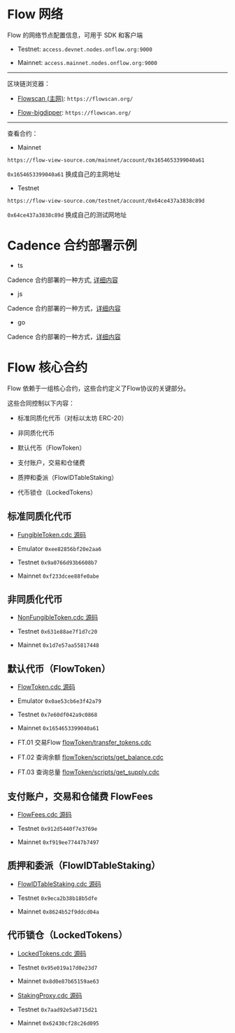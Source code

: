 # Flow 网络

Flow 的网络节点配置信息，可用于 SDK 和客户端

- Testnet: `access.devnet.nodes.onflow.org:9000`

- Mainnet: `access.mainnet.nodes.onflow.org:9000`

---

区块链浏览器：

- [Flowscan  (主网)](https://flowscan.org/): `https://flowscan.org/`

- [Flow-bigdipper](https://flow.bigdipper.live/): `https://flowscan.org/`

---

查看合约：

- Mainnet
```
https://flow-view-source.com/mainnet/account/0x1654653399040a61
```
`0x1654653399040a61` 换成自己的主网地址
 

- Testnet
```
https://flow-view-source.com/testnet/account/0x64ce437a3838c89d
```
`0x64ce437a3838c89d` 换成自己的测试网地址



# Cadence 合约部署示例


- ts 

Cadence 合约部署的一种方式, [详细内容](./ts/README.md)

- js 

Cadence 合约部署的一种方式，[详细内容](./js/README.md)

- go

Cadence 合约部署的一种方式，[详细内容](./go/README.md)






# Flow 核心合约

Flow 依赖于一组核心合约，这些合约定义了Flow协议的关键部分。

这些合同控制以下内容：

- 标准同质化代币（对标以太坊 ERC-20）

- 非同质化代币

- 默认代币（FlowToken）

- 支付账户，交易和仓储费

- 质押和委派（FlowIDTableStaking）

- 代币锁仓（LockedTokens）




## 标准同质化代币

- [FungibleToken.cdc 源码](https://github.com/onflow/flow-ft/blob/master/contracts/FungibleToken.cdc)


- Emulator	`0xee82856bf20e2aa6`
- Testnet	`0x9a0766d93b6608b7`
- Mainnet	`0xf233dcee88fe0abe`


## 非同质化代币

- [NonFungibleToken.cdc 源码](https://github.com/onflow/flow-nft/blob/master/contracts/NonFungibleToken.cdc)


- Testnet	`0x631e88ae7f1d7c20`
- Mainnet	`0x1d7e57aa55817448`



## 默认代币（FlowToken）

- [FlowToken.cdc 源码](https://github.com/onflow/flow-core-contracts/blob/master/contracts/FlowToken.cdc)


- Emulator	`0x0ae53cb6e3f42a79`
- Testnet	`0x7e60df042a9c0868`
- Mainnet	`0x1654653399040a61`
- FT.01	交易Flow    [flowToken/transfer_tokens.cdc](https://github.com/onflow/flow-core-contracts/blob/master/transactions/flowToken/transfer_tokens.cdc)
- FT.02	查询余额	[flowToken/scripts/get_balance.cdc](https://github.com/onflow/flow-core-contracts/blob/master/transactions/flowToken/scripts/get_balance.cdc)
- FT.03	查询总量	[flowToken/scripts/get_supply.cdc](https://github.com/onflow/flow-core-contracts/blob/master/transactions/flowToken/scripts/get_supply.cdc)
 

## 支付账户，交易和仓储费 FlowFees 

- [FlowFees.cdc 源码](https://github.com/onflow/flow-core-contracts/blob/master/contracts/FlowFees.cdc)


- Testnet	`0x912d5440f7e3769e`
- Mainnet	`0xf919ee77447b7497`


## 质押和委派（FlowIDTableStaking）

- [FlowIDTableStaking.cdc 源码](https://github.com/onflow/flow-core-contracts/blob/master/contracts/FlowIDTableStaking.cdc)


- Testnet	`0x9eca2b38b18b5dfe`
- Mainnet	`0x8624b52f9ddcd04a`


## 代币锁仓（LockedTokens）

- [LockedTokens.cdc 源码](https://github.com/onflow/flow-core-contracts/blob/master/contracts/LockedTokens.cdc)


- Testnet	`0x95e019a17d0e23d7`
- Mainnet	`0x8d0e87b65159ae63`


- [StakingProxy.cdc 源码](https://github.com/onflow/flow-core-contracts/blob/master/contracts/StakingProxy.cdc)


- Testnet	`0x7aad92e5a0715d21`
- Mainnet	`0x62430cf28c26d095`
